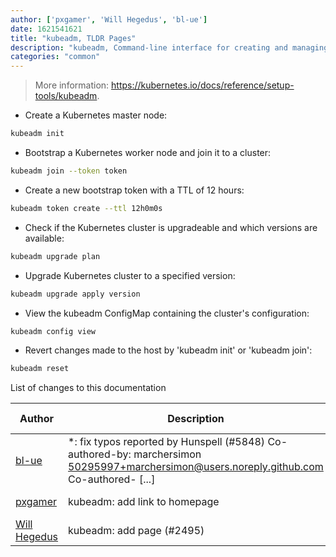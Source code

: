 ```yaml
---
author: ['pxgamer', 'Will Hegedus', 'bl-ue']
date: 1621541621
title: "kubeadm, TLDR Pages"
description: "kubeadm, Command-line interface for creating and managing Kubernetes clusters."
categories: "common"
---
```

> More information: <https://kubernetes.io/docs/reference/setup-tools/kubeadm>.

- Create a Kubernetes master node:

```bash
kubeadm init
```

- Bootstrap a Kubernetes worker node and join it to a cluster:

```bash
kubeadm join --token token
```

- Create a new bootstrap token with a TTL of 12 hours:

```bash
kubeadm token create --ttl 12h0m0s
```

- Check if the Kubernetes cluster is upgradeable and which versions are available:

```bash
kubeadm upgrade plan
```

- Upgrade Kubernetes cluster to a specified version:

```bash
kubeadm upgrade apply version
```

- View the kubeadm ConfigMap containing the cluster's configuration:

```bash
kubeadm config view
```

- Revert changes made to the host by 'kubeadm init' or 'kubeadm join':

```bash
kubeadm reset
```
List of changes to this documentation


Author | Description | ISO 8601 Date | GitHub link
------|-----|-----|-----
[bl-ue](mailto:54780737+bl-ue@users.noreply.github.com) | *: fix typos reported by Hunspell (#5848) Co-authored-by: marchersimon <50295997+marchersimon@users.noreply.github.com> Co-authored- [...] | 2021-05-20T22:13:41 | [8ebd171d6f00](https://github.com/tldr-pages/tldr/commit/8ebd171d6f001698709fefc02b1fd5cc9f3a99c4)
[pxgamer](mailto:owzie123@gmail.com) | kubeadm: add link to homepage | 2019-06-06T04:42:48 | [0e66f1e2660f](https://github.com/tldr-pages/tldr/commit/0e66f1e2660f7576f203450d8c90c00ec43c0247)
[Will Hegedus](mailto:wbhegedus@gmail.com) | kubeadm: add page (#2495) | 2018-10-31T01:29:20 | [682b8409be0e](https://github.com/tldr-pages/tldr/commit/682b8409be0ee345d6c35890af6ded672e05ea28)

